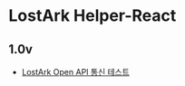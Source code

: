 # LostArk Helper-React
 
## 1.0v
- [LostArk Open API 통신 테스트](https://github.com/peppermintt0504/LostArk-Helper-React/issues/1)
